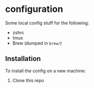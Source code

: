 # configuration
Some local config stuff for the following:

- zshrc
- tmux
- Brew (dumped in `brew/`)

## Installation
To install the config on a new machine:

1. Clone this repo

